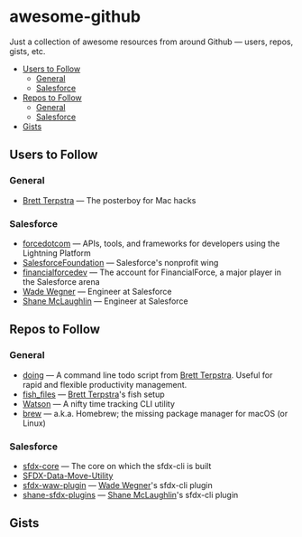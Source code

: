# awesome-github

Just a collection of awesome resources from around Github — users, repos, gists, etc.

- [Users to Follow](#users-to-follow)
  - [General](#general)
  - [Salesforce](#salesforce)
- [Repos to Follow](#repos-to-follow)
  - [General](#general-1)
  - [Salesforce](#salesforce-1)
- [Gists](#gists)

## Users to Follow

### General

- [Brett Terpstra](https://github.com/ttscoff) — The posterboy for Mac hacks

### Salesforce

- [forcedotcom](https://github.com/forcedotcom) — APIs, tools, and frameworks for developers using the Lightning Platform
- [SalesforceFoundation](https://github.com/SalesforceFoundation) — Salesforce's nonprofit wing
- [financialforcedev](https://github.com/financialforcedev) — The account for FinancialForce, a major player in the Salesforce arena
- [Wade Wegner](https://github.com/wadewegner) — Engineer at Salesforce
- [Shane McLaughlin](https://github.com/mshanemc) — Engineer at Salesforce

## Repos to Follow

### General

- [doing](https://github.com/ttscoff/doing) — A command line todo script from [Brett Terpstra](https://github.com/ttscoff). Useful for rapid and flexible productivity management.
- [fish_files](https://github.com/ttscoff/fish_files) — [Brett Terpstra](https://github.com/ttscoff)'s fish setup
- [Watson](https://github.com/TailorDev/Watson) — A nifty time tracking CLI utility
- [brew](https://github.com/Homebrew/brew) — a.k.a. Homebrew; the missing package manager for macOS (or Linux)

### Salesforce

- [sfdx-core](https://github.com/forcedotcom/sfdx-core) — The core on which the sfdx-cli is built
- [SFDX-Data-Move-Utility](https://github.com/forcedotcom/SFDX-Data-Move-Utility)
- [sfdx-waw-plugin](https://github.com/wadewegner/sfdx-waw-plugin) — [Wade Wegner](https://github.com/wadewegner)'s sfdx-cli plugin
- [shane-sfdx-plugins](https://github.com/mshanemc/shane-sfdx-plugins) — [Shane McLaughlin](https://github.com/mshanemc)'s sfdx-cli plugin

## Gists